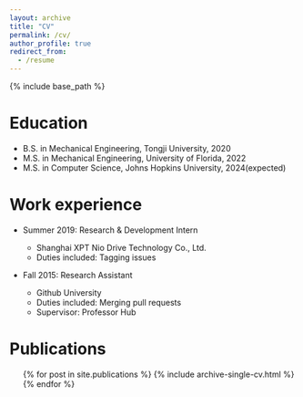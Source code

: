 ```yaml
---
layout: archive
title: "CV"
permalink: /cv/
author_profile: true
redirect_from:
  - /resume
---
```


{% include base_path %}

Education
======
* B.S. in Mechanical Engineering, Tongji University, 2020
* M.S. in Mechanical Engineering, University of Florida, 2022
* M.S. in Computer Science, Johns Hopkins University, 2024(expected)

Work experience
======
* Summer 2019: Research & Development Intern
  * Shanghai XPT Nio Drive Technology Co., Ltd.
  * Duties included: Tagging issues

* Fall 2015: Research Assistant
  * Github University
  * Duties included: Merging pull requests
  * Supervisor: Professor Hub


Publications
======
  <ul>{% for post in site.publications %}
    {% include archive-single-cv.html %}
  {% endfor %}</ul>
  
